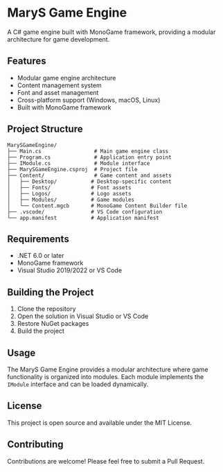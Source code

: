 # MaryS Game Engine

A C# game engine built with MonoGame framework, providing a modular architecture for game development.

## Features

- Modular game engine architecture
- Content management system
- Font and asset management
- Cross-platform support (Windows, macOS, Linux)
- Built with MonoGame framework

## Project Structure

```
MarySGameEngine/
├── Main.cs                 # Main game engine class
├── Program.cs              # Application entry point
├── IModule.cs              # Module interface
├── MarySGameEngine.csproj  # Project file
├── Content/                # Game content and assets
│   ├── Desktop/           # Desktop-specific content
│   ├── Fonts/             # Font assets
│   ├── Logos/             # Logo assets
│   ├── Modules/           # Game modules
│   └── Content.mgcb       # MonoGame Content Builder file
├── .vscode/               # VS Code configuration
└── app.manifest           # Application manifest
```

## Requirements

- .NET 6.0 or later
- MonoGame framework
- Visual Studio 2019/2022 or VS Code

## Building the Project

1. Clone the repository
2. Open the solution in Visual Studio or VS Code
3. Restore NuGet packages
4. Build the project

## Usage

The MaryS Game Engine provides a modular architecture where game functionality is organized into modules. Each module implements the `IModule` interface and can be loaded dynamically.

## License

This project is open source and available under the MIT License.

## Contributing

Contributions are welcome! Please feel free to submit a Pull Request. 
